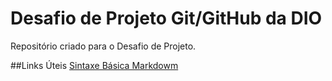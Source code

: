 # Desafio de Projeto Git/GitHub da DIO
Repositório criado para o Desafio de Projeto.

##Links Úteis
[Sintaxe Básica Markdowm](https://markdown.net.br/sintaxe-basica/)

